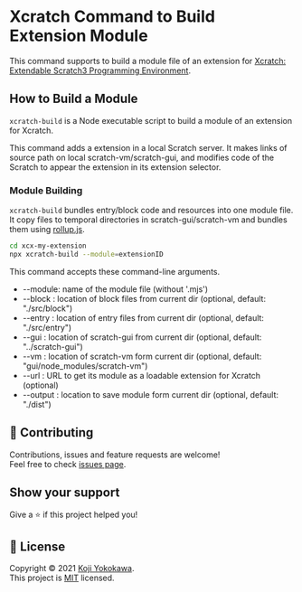 # Xcratch Command to Build Extension Module
This command supports to build a module file of an extension for [Xcratch: Extendable Scratch3 Programming Environment](https://xcratch.github.io/).

## How to Build a Module

`xcratch-build` is a Node executable script to build a module of an extension for Xcratch.

This command adds a extension in a local Scratch server. It makes links of source path on local scratch-vm/scratch-gui, and modifies code of the Scratch to appear the extension in its extension selector. 

### Module Building

`xcratch-build` bundles entry/block code and resources into one module file. It copy files to temporal directories in scratch-gui/scratch-vm and bundles them using [rollup.js](https://rollupjs.org/guide/en/).

```sh
cd xcx-my-extension
npx xcratch-build --module=extensionID
```

This command accepts these command-line arguments.

- --module: name of the module file (without '.mjs')
- --block : location of block files from current dir (optional, default: "./src/block")
- --entry : location of entry files from current dir (optional, default: "./src/entry")
- --gui : location of scratch-gui from current dir (optional, default: "../scratch-gui")
- --vm : location of scratch-vm form current dir (optional, default: "gui/node_modules/scratch-vm")
- --url : URL to get its module as a loadable extension for Xcratch (optional)
- --output : location to save module form current dir (optional, default: "./dist")


## 🤝 Contributing

Contributions, issues and feature requests are welcome!<br />Feel free to check [issues page](https://github.com/xcratch/xcratch-build/issues). 
## Show your support

Give a ⭐️ if this project helped you!


## 📝 License

Copyright © 2021 [Koji Yokokawa](https://github.com/yokobond).<br />
This project is [MIT](https://github.com/xcratch/xcratch-build/blob/master/LICENSE) licensed.
